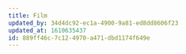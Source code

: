 ```yaml
---
title: Film
updated_by: 34d4dc92-ec1a-4900-9a81-ed8dd8606f23
updated_at: 1610635437
id: 889ff46c-7c12-4970-a471-dbd1174f649e
---
```

